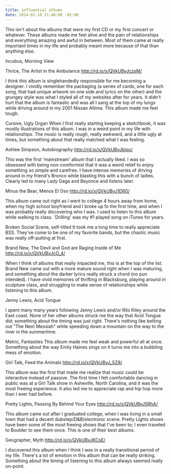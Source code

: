```yaml
---
title: influential albums
date: 2014-02-10 21:48:00 -05:00
---
```


This isn't about the albums that were my first CD or my first concert or whatever. These albums made me feel alive and the pain of relationships and everything amazing and awful in between. Most of them came at really important times in my life and probably meant more because of that than anything else.


Incubus, Morning View


Thrice, The Artist in the Ambulance
http://rd.io/x/QVkUByJczsM/

I think this album is singlehandedly responsible for me becoming a designer. I vividly remember the packaging (a series of cards, one for each song, that had unique artwork on one side and lyrics on the other) and the grungey style was what I styled all of my websites after for years. It didn't hurt that the album is fantastic and was all I sang at the top of my lungs while driving around in my 2001 Nissan Altima. This album made me feel tough.

Cursive, Ugly Organ
When I first really starting keeping a sketchbook, it was mostly illustrations of this album. I was in a weird point in my life with relationships. The music is really rough, really awkward, and a little ugly at times, but something about that really matched what I was feeling.


Ashlee Simpson, Autobiography
http://rd.io/x/QVkUByJbjpo/

This was the first 'mainstream' album that I actually liked. I was so obsessed with being non-comformist that it was a weird relief to enjoy something so simple and carefree. I have intense memories of driving around in my friend's Bronco while blasting this with a bunch of ladies. Clearly led to many Lady Gaga and Beyonce and listens later.


Minus the Bear, Menos El Oso
http://rd.io/x/QVkUByJ1D60/

This album came out right as I went to college 4 hours away from home, when my high school boyfriend and I broke up fo the first time, and when I was probably really discovering who I was. I used to listen to this album while walking to class. 'Drilling' was my #1 played song on iTunes for years.


Broken Social Scene, self-titled
It took me a long time to really appreciate BSS. They've come to be one of my favorite bands, but the chaotic music was really off-putting at first. 


Brand New, The Devil and God are Raging Inside of Me
http://rd.io/x/QVkUByJcO_4/

When I think of albums that really impacted me, this is at the top of the list. Brand New came out with a more mature sound right when I  was maturing, and something about the darker lyrics really struck a chord (no pun intended). I have vivid memories of thrifting in Blacksburg, playing around in sculpture class, and struggling to make sense of relationships while listening to this album.


Jenny Lewis, Acid Tongue

I spent many many years following Jenny Lewis and/or Rilo Kiley around the East coast. None of her other albums struck me the way that Acid Tongue did; something about the timing was just right. There's nothing like belting out "The Next Messiah" while speeding down a mountain on the way to the river in the summertime.


Metric, Fantasties
This album made me feel weak and powerful all at once. Something about the way Emily Haines sings on it turns me into a bubbling mess of emotion.

Girl Talk, Feed the Animals
http://rd.io/x/QVkUByJ_SZ8/

This album was the first that made me realize that music could be interactive instead of passive. The first time I felt comfortable dancing in public was at a Girl Talk show in Asheville, North Carolina, and it was the most freeing experience. It also led me to appreciate rap and hip hop more than I ever had before.


Pretty Lights, Passing By Behind Your Eyes
http://rd.io/x/QVkUByJ5RhA/

This album came out after I graduated college, when I was living in a small town that had a decent dubstep/D&B/electronic scene. Pretty Lights shows have been some of the most freeing shows that I've been to; I even traveled to Boulder to see them once. This is one of their best albums.


Geographer, Myth
http://rd.io/x/QVkUByJKCsE/

I discovered this album when I think I was in a really transitional period of my life. There's a lot of emotion in this album that can be really striking. Something about the timing of listening to this album always seemed really on-point.
